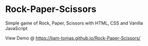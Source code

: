 # Rock-Paper-Scissors
Simple game of Rock, Paper, Scissors with HTML, CSS and Vanilla JavaScript

View Demo @ https://liam-tomas.github.io/Rock-Paper-Scissors/
